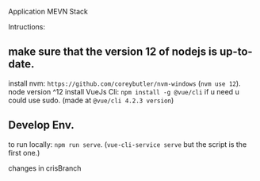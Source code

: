 Application MEVN Stack

Intructions:

## make sure that the version 12 of nodejs is up-to-date.

install nvm: `https://github.com/coreybutler/nvm-windows` (`nvm use 12`).
node version ^12
install VueJs Cli: `npm install -g @vue/cli` if u need u could use sudo. (made at `@vue/cli 4.2.3 version`)

## Develop Env.
to run locally: `npm run serve`. (`vue-cli-service serve` but the script is the first one.)

changes in crisBranch
